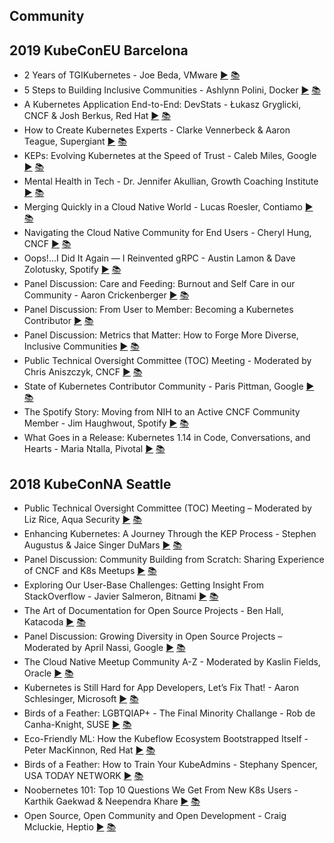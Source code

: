 Community
---
## 2019 KubeConEU Barcelona


* 2 Years of TGIKubernetes - Joe Beda, VMware [▶️](https://www.youtube.com/watch?v=idmONbm64ww) [ 📚]()
* 5 Steps to Building Inclusive Communities - Ashlynn Polini, Docker [▶️](https://www.youtube.com/watch?v=7oxCqBXvJEU) [ 📚]()
* A Kubernetes Application End-to-End: DevStats - Łukasz Gryglicki, CNCF &amp; Josh Berkus, Red Hat [▶️](https://www.youtube.com/watch?v=U2PTifzzKNE) [ 📚](https://static.sched.com/hosted_files/kccnceu19/15/devstats-end-to-end.pdf)
* How to Create Kubernetes Experts - Clarke Vennerbeck &amp; Aaron Teague, Supergiant [▶️](https://www.youtube.com/watch?v=n6VPBUIkgqo) [ 📚](https://static.sched.com/hosted_files/kccnceu19/d6/How-to-Create-Kubernetes-Experts.pptx)
* KEPs: Evolving Kubernetes at the Speed of Trust - Caleb Miles, Google [▶️](https://www.youtube.com/watch?v=9C24CSHHonY) [ 📚](https://static.sched.com/hosted_files/kccnceu19/06/KEPs_%20Evolving%20Kubernetes%20at%20the%20Speed%20of%20Trust.pdf)
* Mental Health in Tech - Dr. Jennifer Akullian, Growth Coaching Institute [▶️](https://www.youtube.com/watch?v=vImweuVsaIw) [ 📚](https://static.sched.com/hosted_files/kccnceu19/48/Kubecon_Akullian.pdf)
* Merging Quickly in a Cloud Native World - Lucas Roesler, Contiamo [▶️](https://www.youtube.com/watch?v=d0E7PSlkBbs) [ 📚](https://static.sched.com/hosted_files/kccnceu19/e2/merging-quickly.pdf)
* Navigating the Cloud Native Community for End Users - Cheryl Hung, CNCF [▶️](https://www.youtube.com/watch?v=6HVxJ_65L2c) [ 📚](https://static.sched.com/hosted_files/kccnceu19/18/2019-05-22-navigating-cloud-native-kccnceu.pdf)
* Oops!...I Did It Again — I Reinvented gRPC - Austin Lamon &amp; Dave Zolotusky, Spotify [▶️](https://www.youtube.com/watch?v=7VFYGYAYz7k) [ 📚](https://static.sched.com/hosted_files/kccnceu19/64/gRPC%20Talk%20-%20Kubecon%20Barcelona%202019%20%281%29.pdf)
* Panel Discussion: Care and Feeding: Burnout and Self Care in our Community - Aaron Crickenberger [▶️](https://www.youtube.com/watch?v=jzzfGNFuwwE) [ 📚]()
* Panel Discussion: From User to Member: Becoming a Kubernetes Contributor [▶️](https://www.youtube.com/watch?v=KRXKULN0QXU) [ 📚]()
* Panel Discussion: Metrics that Matter: How to Forge More Diverse, Inclusive Communities [▶️](https://www.youtube.com/watch?v=PCQc6T94RE4) [ 📚]()
* Public Technical Oversight Committee (TOC) Meeting - Moderated by Chris Aniszczyk, CNCF [▶️](https://www.youtube.com/watch?v=YdwX-DAlGGY) [ 📚]()
* State of Kubernetes Contributor Community - Paris Pittman, Google [▶️](https://www.youtube.com/watch?v=a17FLjVDUOc) [ 📚]()
* The Spotify Story: Moving from NIH to an Active CNCF Community Member - Jim Haughwout, Spotify [▶️](https://www.youtube.com/watch?v=OWq0X7OSCBQ) [ 📚](https://static.sched.com/hosted_files/kccnceu19/3a/The%20Spotify%20Story_%20Moving%20from%20NIH%20to%20an%20Active%20Community%20Member%20-%20Jim%20Haughwout%2C%20KubeCon%20Talk%202019.pptx)
* What Goes in a Release: Kubernetes 1.14 in Code, Conversations, and Hearts - Maria Ntalla, Pivotal [▶️](https://www.youtube.com/watch?v=-VA3POM37Y0) [ 📚](https://static.sched.com/hosted_files/kccnceu19/dd/What_goes_in_a_release.pdf)


## 2018 KubeConNA Seattle 

* Public Technical Oversight Committee (TOC) Meeting – Moderated by Liz Rice, Aqua Security [▶️](https://www.youtube.com/watch?v=IeyiyWdIrz0) [ 📚]()
* Enhancing Kubernetes: A Journey Through the KEP Process - Stephen Augustus &amp; Jaice Singer DuMars [▶️](https://www.youtube.com/watch?v=41Nj_117Tds) [ 📚](https://static.sched.com/hosted_files/kccna18/2e/KEP%20Journey.pdf)
* Panel Discussion: Community Building from Scratch: Sharing Experience of CNCF and K8s Meetups [▶️](https://www.youtube.com/watch?v=SHnVBGIQOsc) [ 📚]()
* Exploring Our User-Base Challenges: Getting Insight From StackOverflow‍ - Javier Salmeron, Bitnami [▶️](https://www.youtube.com/watch?v=KjnHyzkOgmI) [ 📚](https://static.sched.com/hosted_files/kccna18/8c/Exploring%20our%20user-base%20challenges_%20Getting%20insight%20from%20StackOverflow.pdf)
* The Art of Documentation for Open Source Projects - Ben Hall, Katacoda [▶️](https://www.youtube.com/watch?v=Yjxupg-NKnA) [ 📚]()
* Panel Discussion: Growing Diversity in Open Source Projects – Moderated by April Nassi, Google [▶️](https://www.youtube.com/watch?v=JjuiMlZEROA) [ 📚]()
* The Cloud Native Meetup Community A-Z - Moderated by Kaslin Fields, Oracle [▶️](https://www.youtube.com/watch?v=j70XXe16ZN0) [ 📚]()
* Kubernetes is Still Hard for App Developers, Let’s Fix That! - Aaron Schlesinger, Microsoft [▶️](https://www.youtube.com/watch?v=YKNisFkO2Ww) [ 📚](https://static.sched.com/hosted_files/kccna18/02/Slides.pdf)
* Birds of a Feather: LGBTQIAP+ - The Final Minority Challange - Rob de Canha-Knight, SUSE [▶️](https://www.youtube.com/watch?v=BPM1DJRN8OE) [ 📚]()
* Eco-Friendly ML: How the Kubeflow Ecosystem Bootstrapped Itself - Peter MacKinnon, Red Hat [▶️](https://www.youtube.com/watch?v=EVSfp8HGJXY) [ 📚](https://static.sched.com/hosted_files/kccna18/d7/Eco-Friendly%20ML.pdf)
* Birds of a Feather: How to Train Your KubeAdmins - Stephany Spencer, USA TODAY NETWORK [▶️](https://www.youtube.com/watch?v=C0c6YQCgjIo) [ 📚]()
* Noobernetes 101: Top 10 Questions We Get From New K8s Users - Karthik Gaekwad &amp; Neependra Khare [▶️](https://www.youtube.com/watch?v=Y7enbKBBDhA) [ 📚](https://static.sched.com/hosted_files/kccna18/3c/Noobernetes101.pdf)
* Open Source, Open Community and Open Development - Craig Mcluckie, Heptio [▶️](https://www.youtube.com/watch?v=aEMzsbPMsYI) [ 📚]()
